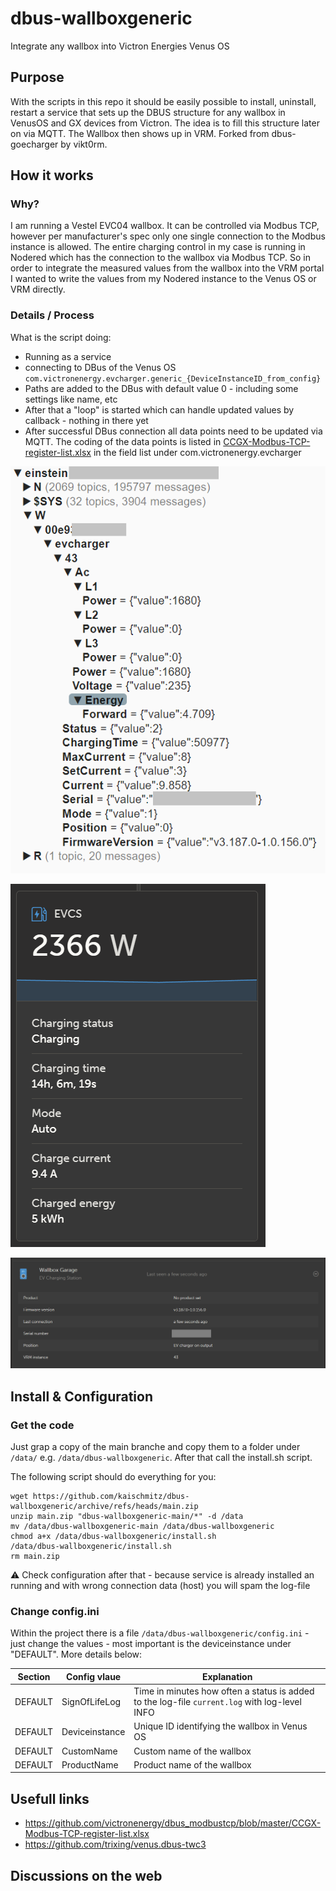 # dbus-wallboxgeneric
Integrate any wallbox into Victron Energies Venus OS

## Purpose
With the scripts in this repo it should be easily possible to install, uninstall, restart a service that sets up the DBUS structure for any wallbox in VenusOS and GX devices from Victron.
The idea is to fill this structure later on via MQTT. The Wallbox then shows up in VRM.
Forked from dbus-goecharger by vikt0rm.


## How it works
### Why? ###
I am running a Vestel EVC04 wallbox. It can be controlled via Modbus TCP, however per manufacturer's spec only one single connection to the Modbus instance is allowed.
The entire charging control in my case is running in Nodered which has the connection to the wallbox via Modbus TCP.
So in order to integrate the measured values from the wallbox into the VRM portal I wanted to write the values from my Nodered instance to the Venus OS or VRM directly.

### Details / Process
What is the script doing:
- Running as a service
- connecting to DBus of the Venus OS `com.victronenergy.evcharger.generic_{DeviceInstanceID_from_config}`
- Paths are added to the DBus with default value 0 - including some settings like name, etc
- After that a "loop" is started which can handle updated values by callback - nothing in there yet
- After successful DBus connection all data points need to be updated via MQTT. The coding of the data points is listed in [CCGX-Modbus-TCP-register-list.xlsx](https://github.com/victronenergy/dbus_modbustcp/blob/master/CCGX-Modbus-TCP-register-list.xlsx) in the field list under com.victronenergy.evcharger


![MQTT data points](/mqtt-settings.PNG)

![VRM dashboard](/vrm-dashboard.PNG)

![VRM device list](/vrm-devicelist.PNG)

## Install & Configuration
### Get the code
Just grap a copy of the main branche and copy them to a folder under `/data/` e.g. `/data/dbus-wallboxgeneric`.
After that call the install.sh script.

The following script should do everything for you:
```
wget https://github.com/kaischmitz/dbus-wallboxgeneric/archive/refs/heads/main.zip
unzip main.zip "dbus-wallboxgeneric-main/*" -d /data
mv /data/dbus-wallboxgeneric-main /data/dbus-wallboxgeneric
chmod a+x /data/dbus-wallboxgeneric/install.sh
/data/dbus-wallboxgeneric/install.sh
rm main.zip
```
⚠️ Check configuration after that - because service is already installed an running and with wrong connection data (host) you will spam the log-file

### Change config.ini
Within the project there is a file `/data/dbus-wallboxgeneric/config.ini` - just change the values - most important is the deviceinstance under "DEFAULT". More details below:

| Section  | Config vlaue | Explanation |
| ------------- | ------------- | ------------- |
| DEFAULT  | SignOfLifeLog  | Time in minutes how often a status is added to the log-file `current.log` with log-level INFO |
| DEFAULT  | Deviceinstance | Unique ID identifying the wallbox in Venus OS |
| DEFAULT  | CustomName | Custom name of the wallbox  |
| DEFAULT  | ProductName | Product name of the wallbox  |


## Usefull links
- https://github.com/victronenergy/dbus_modbustcp/blob/master/CCGX-Modbus-TCP-register-list.xlsx
- https://github.com/trixing/venus.dbus-twc3

## Discussions on the web
